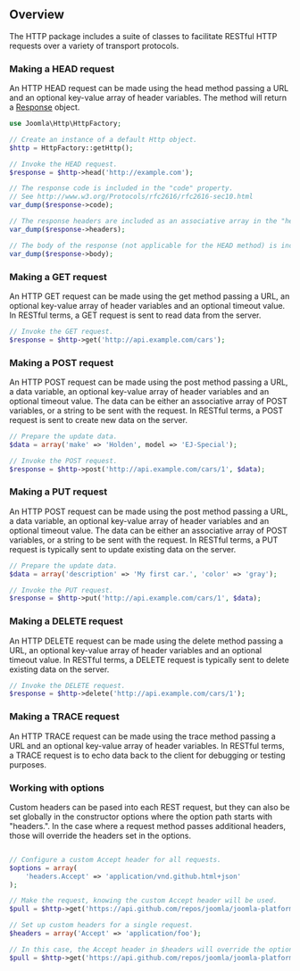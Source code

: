 ## Overview

The HTTP package includes a suite of classes to facilitate RESTful HTTP requests over a variety of transport protocols.

### Making a HEAD request

An HTTP HEAD request can be made using the head method passing a URL and an optional key-value array of header variables.
The method will return a [Response](classes/Response.md) object.

```php
use Joomla\Http\HttpFactory;

// Create an instance of a default Http object.
$http = HttpFactory::getHttp();

// Invoke the HEAD request.
$response = $http->head('http://example.com');

// The response code is included in the "code" property.
// See http://www.w3.org/Protocols/rfc2616/rfc2616-sec10.html
var_dump($response->code);

// The response headers are included as an associative array in the "headers" property.
var_dump($response->headers);

// The body of the response (not applicable for the HEAD method) is included in the "body" property.
var_dump($response->body);
```

### Making a GET request

An HTTP GET request can be made using the get method passing a URL, an optional key-value array of header variables and an
optional timeout value. In RESTful terms, a GET request is sent to read data from the server.

```php
// Invoke the GET request.
$response = $http->get('http://api.example.com/cars');
```

### Making a POST request

An HTTP POST request can be made using the post method passing a URL, a data variable, an optional key-value array of header
variables and an optional timeout value. The data can be either an associative array of POST variables, or a string to be sent
with the request. In RESTful terms, a POST request is sent to create new data on the server.

```php
// Prepare the update data.
$data = array('make' => 'Holden', model => 'EJ-Special');

// Invoke the POST request.
$response = $http->post('http://api.example.com/cars/1', $data);
```

### Making a PUT request

An HTTP POST request can be made using the post method passing a URL, a data variable, an optional key-value array of header
variables and an optional timeout value. The data can be either an associative array of POST variables, or a string to be sent
with the request. In RESTful terms, a PUT request is typically sent to update existing data on the server.

```php
// Prepare the update data.
$data = array('description' => 'My first car.', 'color' => 'gray');

// Invoke the PUT request.
$response = $http->put('http://api.example.com/cars/1', $data);
```

### Making a DELETE request

An HTTP DELETE request can be made using the delete method passing a URL, an optional key-value array of header variables
and an optional timeout value. In RESTful terms, a DELETE request is typically sent to delete existing data on the server.

```php
// Invoke the DELETE request.
$response = $http->delete('http://api.example.com/cars/1');
```

### Making a TRACE request

An HTTP TRACE request can be made using the trace method passing a URL and an optional key-value array of header variables.
In RESTful terms, a TRACE request is to echo data back to the client for debugging or testing purposes.

### Working with options

Custom headers can be pased into each REST request, but they can also be set globally in the constructor options where the
option path starts with "headers.". In the case where a request method passes additional headers, those will override the
headers set in the options.

```php

// Configure a custom Accept header for all requests.
$options = array(
    'headers.Accept' => 'application/vnd.github.html+json'
);

// Make the request, knowing the custom Accept header will be used.
$pull = $http->get('https://api.github.com/repos/joomla/joomla-platform/pulls/1');

// Set up custom headers for a single request.
$headers = array('Accept' => 'application/foo');

// In this case, the Accept header in $headers will override the options header.
$pull = $http->get('https://api.github.com/repos/joomla/joomla-platform/pulls/1', $headers);
```
